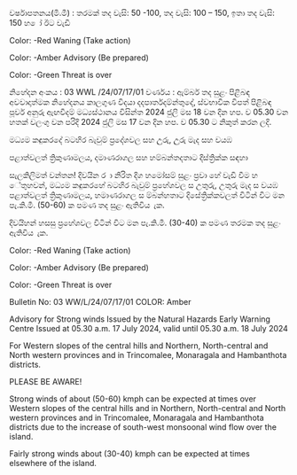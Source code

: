 වර්ෂාපතනය(මි.මී) : තරමක් තද වැසි: 50 -100, තද වැසි: 100 – 150, ඉතා තද වැසි: 150 හ ෝ ඊට වැඩි

Color: -Red Waning (Take action)

Color: -Amber Advisory (Be prepared)

Color: -Green Threat is over

නිහේදන අංකය : 03 WWL /24/07/17/01 වර්ණය : ඇම්බර් තද සුළං පිළිබඳ අවවාදාත්මක නිහේදනය කාලගුණ විදයා දදපාර්තදම්න්තුදේ, ස්වභාවික විපත් පිළිබඳ පූර්ව අනුරු ඇඟවීදම් මධ්‍යස්ථානය විසින්ත 2024 ජුලි මස 18 වන දින හප. ව 05.30 වන හතක් වලංගු වන පරිදි 2024 ජුලි මස 17 වන දින හප. ව 05.30 ට නිකුත් කරන ලදි.

මධ්‍යම කඳුකරදේ බටහිර බැවුම් ප්‍රදේශවල සහ උුරු, උුරු මැද සහ වයඹ

පළාත්වලත් ත්‍රිකුණාමලය, දමාණරාගල සහ හම්බන්තදතාට දිස්ත්‍රික්ක සඳහා

සැලකිලිමත් වන්තන! දිවයින ර ා නිරිත දිග හමෝසම් සුළං ප්‍රවා හේ වැඩි වීම හ ේතුහවන්, මධ්‍යම කඳුකරහේ බටහිර බැවුම් ප්‍රහේශවල ස උතුරු, උතුරු මැද ස වයඹ පළාත්වලත් ත්‍රිකුණාමලය, හමාණරාගල ස ම්බන්හතාට දිසේත්‍රික්කවලත් විටින් විට මන පැ.කි.මී. (50-60) ක පමණ තද සුළං ඇතිවිය ැක.

දිවයිහන් හසසු ප්‍රහේශවල විටින් විට මන පැ.කි.මී. (30-40) ක පමණ තරමක තද සුළං ඇතිවිය ැක.

Color: -Red Waning (Take action)

Color: -Amber Advisory (Be prepared)

Color: -Green Threat is over

Bulletin No: 03 WW/L/24/07/17/01 COLOR: Amber

Advisory for Strong winds Issued by the Natural Hazards Early Warning Centre Issued at 05.30 a.m. 17 July 2024, valid until 05.30 a.m. 18 July 2024

For Western slopes of the central hills and Northern, North-central and North western provinces and in Trincomalee, Monaragala and Hambanthota districts.

PLEASE BE AWARE!

Strong winds of about (50-60) kmph can be expected at times over Western slopes of the central hills and in Northern, North-central and North western provinces and in Trincomalee, Monaragala and Hambanthota districts due to the increase of south-west monsoonal wind flow over the island.

Fairly strong winds about (30-40) kmph can be expected at times elsewhere of the island.